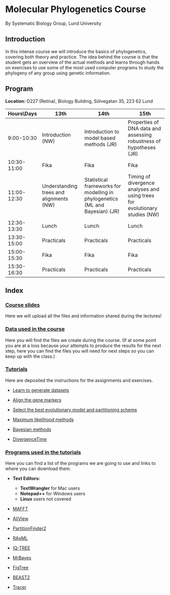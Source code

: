 # **Molecular Phylogenetics Course**

By Systematic Biology Group, Lund University

## **Introduction**

In this intense course we will introduce the basics of phylogenetics, covering both theory and practice. The idea behind the course is that the student gets an overview of the actual methods and learns through hands on exercises to use some of the most used computer programs to study the phylogeny of any group using genetic information.

## **Program**

**Location:** D227 (Retina), Biology Building, Sölvegatan 35, 223 62 Lund


| Hours\Days | 13th | 14th | 15th |
| ---------- | ---- | ---- | ---- |
| 9:00-10:30 | Introduction (NW) | Introduction to model based methods (JR) | Properties of DNA data and assessing robustness of hypotheses (JR) |
| 10:30-11:00 | Fika | Fika | Fika |
| 11:00-12:30 | Understanding trees and alignments (NW) | Statistical frameworks for modelling in phylogenetics (ML and Bayesian) (JR) | Timing of divergence analyses and using trees for evolutionary studies (NW) |
| 12:30-13:30 | Lunch | Lunch | Lunch |
| 13:30-15:00 | Practicals | Practicals | Practicals |
| 15:00-15:30 | Fika | Fika | Fika |
| 15:30-16:30 | Practicals | Practicals | Practicals |




## **Index**

### [Course slides](../../tree/master/Lectures)

Here we will upload all the files and information shared during the lectures!


### [Data used in the course](../../tree/master/Data/)

Here you will find the files we create during the course. (If at some point you are at a loss because your attempts to produce the results for the next step, here you can find the files you will need for next steps so you can keep up with the class.)


### [Tutorials](../../tree/master/Tutorials/)

Here are deposited the instructions for the assignments and exercises.


 * [Learn to generate datasets](../../tree/master/Tutorials/1.DatasetManipulation/)
	
 * [Align the gene markers](../../tree/master/Tutorials/2.Alignments/)
 
 * [Select the best evolutionary model and partitioning scheme](../../tree/master/Tutorials/3.ModelSelection/)
 
 * [Maximum likelihood methods](../../tree/master/Tutorials/4.MaximumLikelihood/)
 
 * [Bayesian methods](../../tree/master/Tutorials/5.BayesianInference/)
 
 * [DivergenceTime](../../tree/master/Tutorials//6.DivergenceTime/)
 

### [Programs used in the tutorials](../../tree/master/Software/)

Here you can find a list of the programs we are going to use and links to where you can download them.
 
 * **Text Editors:**
   	- **TextWrangler** for Mac users
   	- **Notepad++** for Windows users
   	- **Linux** users not covered

 * [MAFFT](https://mafft.cbrc.jp/alignment/software/)

 * [AliView](http://www.ormbunkar.se/aliview/downloads/)

 * [PartitionFinder2](http://www.robertlanfear.com/partitionfinder/)

 * [RAxML](https://antonellilab.github.io/raxmlGUI/)

 * [IQ-TREE](http://www.iqtree.org/)
 
 * [MrBayes](http://nbisweden.github.io/MrBayes/)
	
 * [FigTree](http://tree.bio.ed.ac.uk/software/figtree/)

 * [BEAST2](https://www.beast2.org/)

 * [Tracer](https://github.com/beast-dev/tracer/releases/tag/v1.7.1)


